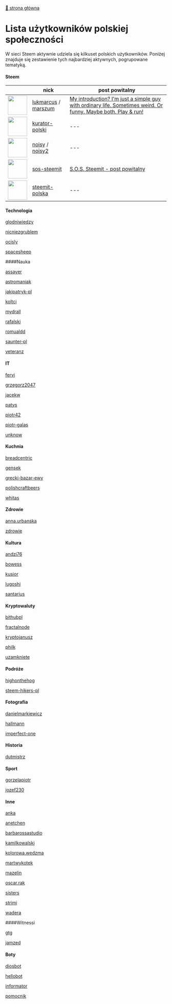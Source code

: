[:rocket:  strona główna](/?id=podstawowe-informacje-o-steemit)

Lista użytkowników polskiej społeczności
======

W sieci Steem aktywnie udziela się kilkuset polskich użytkowników. Poniżej znajduje się zestawienie tych najbardziej aktywnych, pogrupowane tematyką.

#### Steem


|  |  nick | post powitalny|
|----|-----|--|
|<img src="https://steemitimages.com/u/lukmarcus/avatar" width="60">|[lukmarcus](https://steemit.com/@lukmarcus) / [marszum](https://steemit.com/@marszum)| [My introduction? I'm just a simple guy with ordinary life. Sometimes weird. Or funny. Maybe both. Play & run!](https://steemit.com/introduceyourself/@lukmarcus/my-introduction-i-m-just-a-simple-guy-with-ordinary-life-sometimes-weird-or-funny-maybe-both-play-and-run)|
|<img src="https://steemitimages.com/u/kurator-polski/avatar" width="60">|[kurator-polski](https://steemit.com/@kurator-polski)| --- |
|<img src="https://steemitimages.com/u/noisy/avatar" width="60">|[noisy](https://steemit.com/@noisy) / [noisy2](https://steemit.com/@noisy2)| --- |
|<img src="https://steemitimages.com/u/sos-steemit/avatar" width="60">|[sos-steemit](https://steemit.com/@sos-steemit)| [S.O.S. Steemit - post powitalny](https://steemit.com/polish/@sos-steemit/s-o-s-steemit-post-powitalny)|
|<img src="https://steemitimages.com/u/steemit-polska/avatar" width="60">|[steemit-polska](https://steemit.com/@steemit-polska)| --- |






#### Technologia

[glodniwiedzy](https://steemit.com/@glodniwiedzy)

[nicniezgrublem](https://steemit.com/@nicniezgrublem)

[ocisly](https://steemit.com/@ocisly)

[spacesheep](https://steemit.com/@spacesheep)

####Nauka

[assayer](https://steemit.com/@assayer)

[astromaniak](https://steemit.com/@astromaniak)

[jakipatryk-pl](https://steemit.com/@jakipatryk-pl)

[koltci](https://steemit.com/@koltci)

[mydrall](https://steemit.com/@mydrall)

[rafalski](https://steemit.com/@rafalski)

[romualdd](https://steemit.com/@romualdd)

[saunter-pl](https://steemit.com/@saunter-pl)

[veteranz](https://steemit.com/@veteranz)

#### IT

[fervi](https://steemit.com/@fervi)

[grzegorz2047](https://steemit.com/@grzegorz2047)

[jacekw](https://steemit.com/@jacekw)

[patys](https://steemit.com/@patys)

[piotr42](https://steemit.com/@piotr42)

[piotr-galas](https://steemit.com/@piotr-galas)

[unknow](https://steemit.com/@unknow)

#### Kuchnia

[breadcentric](https://steemit.com/@breadcentric)

[gensek](https://steemit.com/@gensek)

[grecki-bazar-ewy](https://steemit.com/@grecki-bazar-ewy)

[polishcraftbeers](https://steemit.com/@polishcraftbeers)

[whitas](https://steemit.com/@whitas)

#### Zdrowie

[anna.urbanska](https://steemit.com/@anna.urbanska)

[zdrowie](https://steemit.com/@zdrowie)

#### Kultura

[andzi76](https://steemit.com/@andzi76)

[bowess](https://steemit.com/@bowess)

[kusior](https://steemit.com/@kusior)

[lugoshi](https://steemit.com/@lugoshi)

[santarius](https://steemit.com/@santarius)

#### Kryptowaluty

[bithubpl](https://steemit.com/@bithubpl)

[fractalnode](https://steemit.com/@fractalnode)

[kryptojanusz](https://steemit.com/@kryptojanusz)

[philk](https://steemit.com/@philk)

[uzamkniete](https://steemit.com/@uzamkniete)

#### Podróże

[highonthehog](https://steemit.com/@highonthehog)

[steem-hikers-pl](https://steemit.com/@steem-hikers-pl)

#### Fotografia

[danielmarkiewicz](https://steemit.com/@danielmarkiewicz)

[hallmann](https://steemit.com/@hallmann)

[imperfect-one](https://steemit.com/@imperfect-one)

#### Historia

[dutmistrz](https://steemit.com/@dutmistrz)

#### Sport

[gorzelapiotr](https://steemit.com/@gorzelapiotr)

[jozef230](https://steemit.com/@jozef230)

#### Inne

[anka](https://steemit.com/@anka)

[anetchen](https://steemit.com/@anetchen)

[barbarossastudio](https://steemit.com/@barbarossastudio)

[kamilkowalski](https://steemit.com/@kamilkowalski)

[kolorowa.wedzma](https://steemit.com/@kolorowa.wedzma)

[martwykotek](https://steemit.com/@martwykotek)

[mazelin](https://steemit.com/@mazelin)

[oscar.rak](https://steemit.com/@oscar.rak)

[sisters](https://steemit.com/@sisters)

[strimi](https://steemit.com/@strimi)

[wadera](https://steemit.com/@wadera)

####Witnessi

[gtg](https://steemit.com/@gtg)

[jamzed](https://steemit.com/@jamzed)

#### Boty

[diosbot](https://steemit.com/@diosbot)

[hellobot](https://steemit.com/@hellobot)

[informator](https://steemit.com/@informator)

[pomocnik](https://steemit.com/@pomocnik)









